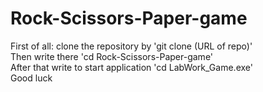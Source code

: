 # Rock-Scissors-Paper-game

First of all: clone the repository by 'git clone (URL of repo)' <br>
Then write there 'cd Rock-Scissors-Paper-game'<br>
After that write to start application 'cd LabWork_Game.exe'<br>
Good luck
